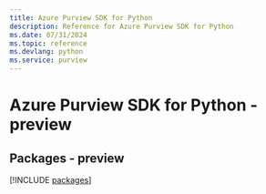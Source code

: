 ```yaml
---
title: Azure Purview SDK for Python
description: Reference for Azure Purview SDK for Python
ms.date: 07/31/2024
ms.topic: reference
ms.devlang: python
ms.service: purview
---
```

# Azure Purview SDK for Python - preview
## Packages - preview
[!INCLUDE [packages](purview-index.md)]